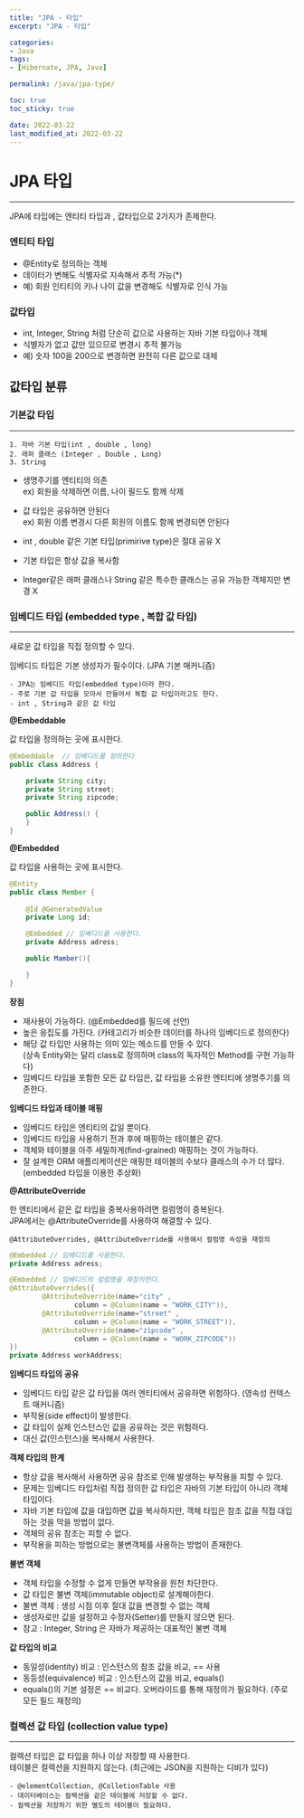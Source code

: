 ```yaml
---
title: "JPA - 타입"
excerpt: "JPA - 타입"

categories:
- Java
tags:
- [Hibernate, JPA, Java]

permalink: /java/jpa-type/

toc: true
toc_sticky: true

date: 2022-03-22
last_modified_at: 2022-03-22
---
```

# JPA 타입
---

JPA에 타입에는 엔티티 타입과 , 값타입으로 2가지가 존제한다.

### 엔티티 타입

- @Entity로 정의하는 객체
- 데이터가 변해도 식별자로 지속해서 추적 가능(*)
- 예) 회원 인티티의 키나 나이 값을 변경해도 식별자로 인식 가능

### 값타입

- int, Integer, String 처럼 단순히 값으로 사용하는 자바 기본 타입이나 객체
- 식별자가 없고 값만 있으므로 변경시 추적 불가능
- 예) 숫자 100을 200으로 변경하면 완전히 다른 값으로 대체

## 값타입 분류

### 기본값 타입
---

    1. 자바 기본 타입(int , double , long)
    2. 래퍼 클래스 (Integer , Double , Long)
    3. String

- 생명주기를 엔티티의 의존  
ex) 회원을 삭제하면 이름, 나이 필드도 함께 삭제

- 값 타입은 공유하면 안된다  
ex) 회원 이름 변경시 다른 회원의 이름도 함께 변경되면 안된다

- int , double 같은 기본 타입(primirive type)은 절대 공유 X

- 기본 타입은 항상 값을 복사함

- Integer같은 래퍼 클래스나 String 같은 특수한 클래스는 공유 가능한 객체지만 변경 X  


### 임베디드 타입 (embedded type , 복합 값 타입)
---

새로운 값 타입을 직접 정의할 수 있다.

임베디드 타입은 기본 생성자가 필수이다. (JPA 기본 매커니즘)

    - JPA는 임베디드 타입(embedded type)이라 한다.
    - 주로 기본 값 타입을 모아서 만들어서 복합 값 타입이라고도 한다.
    - int , String과 같은 값 타입

**@Embeddable**  

값 타입을 정의하는 곳에 표시한다.

```java
@Embeddable  // 임베디드를 정의한다
public class Address {

    private String city;
    private String street;
    private String zipcode;

    public Address() {
    }
}
```  

**@Embedded**

값 타입을 사용하는 곳에 표시한다.

```java
@Entity
public class Member {
	
	@Id @GeneratedValue
	private Long id;

    @Embedded // 임베디드를 사용한다.
	private Address adress;

    public Mamber(){

    }
}
```

**장점**

- 재사용이 가능하다. (@Embedded를 필드에 선언)  
- 높은 응집도를 가진다. (카테고리가 비슷한 데이터를 하나의 임베디드로 정의한다)  
- 해당 값 타입만 사용하는 의미 있는 메소드를 만들 수 있다.  
(상속 Entity와는 달리 class로 정의하며 class의 독자적인 Method를 구현 가능하다)
- 임베디드 타입을 포함한 모든 값 타입은, 값 타입을 소유한 엔티티에 생명주기를 의존한다.  

**임베디드 타입과 테이블 매핑**

- 임베디드 타입은 엔티티의 값일 뿐이다.
- 임베디드 타입을 사용하기 전과 후에 매핑하는 테이블은 같다.
- 객체와 테이블을 아주 세밀하게(find-grained) 매핑하는 것이 가능하다.
- 잘 설계한 ORM 애플리케이션은 매핑한 테이블의 수보다 클래스의 수가 더 많다. (embedded 타입을 이용한 추상화)

**@AttributeOverride**

한 엔티티에서 같은 값 타입을 중복사용하려면 컬럼명이 중복된다.  
JPA에서는 @AttributeOverride를 사용하여 해결할 수 있다.

    @AttributeOverrides, @AttributeOverride를 사용해서 컬럼명 속성을 재정의

```java
@Embedded // 임베디드를 사용한다.
private Address adress;

@Embedded // 임베디드의 컬럼명을 재정의한다.
@AttributeOverrides({   
        @AttributeOverride(name="city" ,
                column = @Column(name = "WORK_CITY")),
        @AttributeOverride(name="street" ,
                column = @Column(name = "WORK_STREET")),
        @AttributeOverride(name="zipcode" ,
                column = @Column(name = "WORK_ZIPCODE"))
})
private Address workAddress;

```

**임베디드 타입의 공유**

- 임베디드 타입 같은 값 타입을 여러 엔티티에서 공유하면 위험하다. (영속성 컨텍스트 매커니즘)
- 부작용(side effect)이 발생한다.
- 값 타입이 실제 인스턴스인 값을 공유하는 것은 위험하다.
- 대신 값(인스턴스)을 복사해서 사용한다.

**객체 타입의 한계**

- 항상 값을 복사해서 사용하면 공유 참조로 인해 발생하는 부작용을 피할 수 있다.
- 문제는 임베디드 타입처럼 직접 정의한 값 타입은 자바의 기본 타입이 아니라 객체 타입이다.
- 자바 기본 타입에 값을 대입하면 값을 복사하지만, 객체 타입은 참조 값을 직접 대입하는 것을 막을 방법이 없다.
- 객체의 공유 참조는 피할 수 없다.
- 부작용을 피하는 방법으로는 불변객체를 사용하는 방법이 존재한다.

**불변 객체**

- 객체 타입을 수정할 수 없게 만들면 부작용을 원천 차단한다.
- 값 타입은 불변 객체(immutable object)로 설계해야한다.
- 불변 객체 : 생성 시점 이후 절대 값을 변경할 수 없는 객체
- 생성자로만 값을 설정하고 수정자(Setter)를 만들지 않으면 된다.
- 참고 : Integer, String 은 자바가 제공하는 대표적인 불변 객체

**값 타입의 비교**

- 동일성(identity) 비교 : 인스턴스의 참조 값을 비교, == 사용
- 동등성(equivalence) 비교 : 인스턴스의 값을 비교, equals()
- equals()의 기본 설정은 == 비교다. 오버라이드를 통해 재정의가 필요하다. (주로 모든 필드 재정의)

### 컬렉션 값 타입 (collection value type)
---

컬렉션 타입은 값 타입을 하나 이상 저장할 때 사용한다.  
테이블은 컬렉션을 지원하지 않는다. (최근에는 JSON을 지원하는 디비가 있다)  

    - @elementCollection, @ColletionTable 사용
    - 데이터베이스는 컬렉션을 같은 테이블에 저장할 수 없다.
    - 컬렉션을 저장하기 위한 별도의 테이블이 필요하다.


